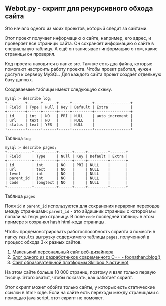 ## Webot.py - скрипт для рекурсивного обхода сайта

Это начало одного из моих проектов, который следит за сайтами. 

Этот проект получает информацию о сайте, например, его адрес, и проверяет все страницы сайта. Он сохраняет информацию о сайте в специальную таблицу. А ещё он записывает информацию о том, какие страницы он проверил.

Код проекта находится в папке src. Там же есть два файла, которые помогают настроить работу проекта. Чтобы проект работал, нужен доступ к серверу MySQL. Для каждого сайта проект создаёт отдельную базу данных.

Создаваемые таблицы имеют следующую схему.
```
mysql > describe log;
+--------+------+------+-----+---------+----------------+
| Field  | Type | Null | Key | Default | Extra          |
+--------+------+------+-----+---------+----------------+
| id     | int  | NO   | PRI | NULL    | auto_increment |
| url    | text | NO   |     | NULL    |                |
| status | text | YES  |     | NULL    |                |
+--------+------+------+-----+---------+----------------+
```
Таблица `log`

```
mysql > describe pages;
+-----------+----------+------+-----+---------+-------+
| Field     | Type     | Null | Key | Default | Extra |
+-----------+----------+------+-----+---------+-------+
| id        | int      | NO   | PRI | NULL    |       |
| url       | text     | NO   |     | NULL    |       |
| level     | int      | NO   |     | NULL    |       |
| parent_id | int      | NO   |     | NULL    |       |
| code      | longtext | NO   |     | NULL    |       |
+-----------+----------+------+-----+---------+-------+
```
Таблица `pages`

Поля `id` и `parent_id` используются для сохранения иерархии переходов между страницами: `parent_id` - это айдишник страницы с которой мы попали на текущую страницу. В поле `code` последней таблицы в этом примере я сохранял hash html-кода страницы.

Чтобы продемонстрировать работоспособность скрипта я помести в папку `results` выгрузку содержимого таблицы `pages`, полученной в процесс обхода 3-х разных сайтов.

1. [Маленький персональный сайт веб-дизайнера](./results/anatkalinsi_com.log)
2. [Блог одного из разработчиков современного С++ - foonathan::blog()](./results/foonathan_net.log)
3. [Сайт образовательной платформы Skillbox (частично)](./results/skillbox_com.log)

На этом сайте больше 10 000 страниц, поэтому я взял только первую тысячу. Этого хватит, чтобы показать, как работает скрипт.

Этот скрипт может обойти только сайты, у которых есть статические ссылки в html-коде. Если на сайте есть переходы между страницами с помощью java script, этот скрипт не поможет.
